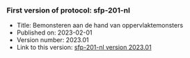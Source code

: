 ### First version of protocol: sfp-201-nl

- Title: Bemonsteren aan de hand van oppervlaktemonsters
- Published on: 2023-02-01
- Version number: 2023.01
- Link to this version: [sfp-201-nl version 2023.01](2023.01/index.html)

<!--One entry for each release describing the generic changes since the previous release.
e.g. (sort most recent first)

- 2020.03
    - sfp-403_shorttitle_nl (first version)
    - sfp-403_shorttitle_en (first version)
- 2020.02
    - sfp-402_shorttitle_nl (update)
- 2020.01
    - sfp-402_shorttitle_nl (first version)
-->
